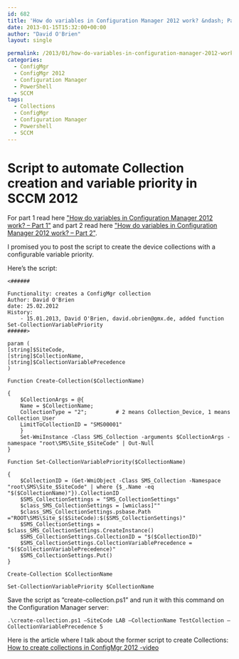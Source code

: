 ```yaml
---
id: 682
title: 'How do variables in Configuration Manager 2012 work? &ndash; Part 3'
date: 2013-01-15T15:32:00+00:00
author: "David O'Brien"
layout: single

permalink: /2013/01/how-do-variables-in-configuration-manager-2012-work-part-3/
categories:
  - ConfigMgr
  - ConfigMgr 2012
  - Configuration Manager
  - PowerShell
  - SCCM
tags:
  - Collections
  - ConfigMgr
  - Configuration Manager
  - Powershell
  - SCCM
---
```

# Script to automate Collection creation and variable priority in SCCM 2012

For part 1 read here ["How do variables in Configuration Manager 2012 work? – Part 1"](/2013/01/how-do-variables-in-configuration-manager-2012-work-part-1/) and part 2 read here ["How do variables in Configuration Manager 2012 work? – Part 2"](/2013/01/how-do-variables-in-configuration-manager-2012-work-part-2/).

I promised you to post the script to create the device collections with a configurable variable priority.

Here’s the script:

```
<######

Functionality: creates a ConfigMgr collection
Author: David O'Brien
date: 25.02.2012
History:
    - 15.01.2013, David O'Brien, david.obrien@gmx.de, added function Set-CollectionVariablePriority
######>

param (
[string]$SiteCode,
[string]$CollectionName,
[string]$CollectionVariablePrecedence
)

Function Create-Collection($CollectionName)

{
    $CollectionArgs = @{
    Name = $CollectionName;
    CollectionType = "2";         # 2 means Collection_Device, 1 means Collection_User
    LimitToCollectionID = "SMS00001"
    }
    Set-WmiInstance -Class SMS_Collection -arguments $CollectionArgs -namespace "root\SMS\Site_$SiteCode" | Out-Null
}

Function Set-CollectionVariablePriority($CollectionName)

{
    $CollectionID = (Get-WmiObject -Class SMS_Collection -Namespace "root\SMS\Site_$SiteCode" | where {$_.Name -eq "$($CollectionName)"}).CollectionID
    $SMS_CollectionSettings = "SMS_CollectionSettings"
    $class_SMS_CollectionSettings = [wmiclass]""
    $class_SMS_CollectionSettings.psbase.Path ="ROOT\SMS\Site_$($SiteCode):$($SMS_CollectionSettings)"
    $SMS_CollectionSettings = $class_SMS_CollectionSettings.CreateInstance()
    $SMS_CollectionSettings.CollectionID = "$($CollectionID)"
    $SMS_CollectionSettings.CollectionVariablePrecedence = "$($CollectionVariablePrecedence)"
    $SMS_CollectionSettings.Put()
}

Create-Collection $CollectionName

Set-CollectionVariablePriority $CollectionName
```

Save the script as “create-collection.ps1” and run it with this command on the Configuration Manager server:

```
.\create-collection.ps1 –SiteCode LAB –CollectionName TestCollection –CollectionVariablePrecedence 5
```

Here is the article where I talk about the former script to create Collections: [How to create collections in ConfigMgr 2012 -video](http://www.david-obrien.net/?p=570)



